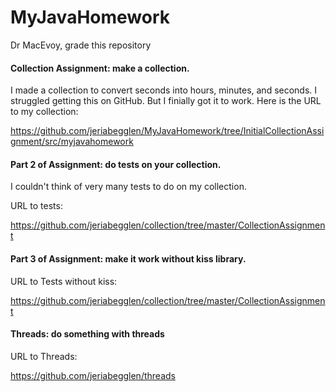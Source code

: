 # MyJavaHomework
Dr MacEvoy, grade this repository

#### Collection Assignment:  make a collection.  

I made a collection to convert seconds into hours, minutes, and seconds.  I struggled getting this on GitHub.  But I finially got it to work.  Here is the URL to my collection:

https://github.com/jeriabegglen/MyJavaHomework/tree/InitialCollectionAssignment/src/myjavahomework

#### Part 2 of Assignment:  do tests on your collection.
  I couldn't think of very many tests to do on my collection.

URL to tests:

https://github.com/jeriabegglen/collection/tree/master/CollectionAssignment

#### Part 3 of Assignment:  make it work without kiss library.

URL to Tests without kiss:

https://github.com/jeriabegglen/collection/tree/master/CollectionAssignment

#### Threads:  do something with threads

URL to Threads:

https://github.com/jeriabegglen/threads






